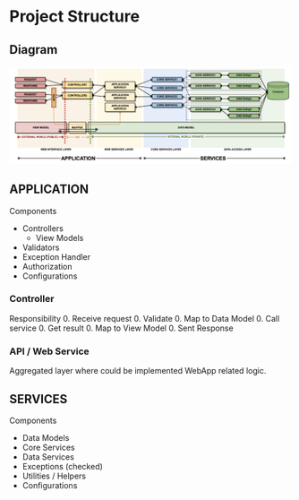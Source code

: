 # Project Structure

## Diagram
![Image2](images/project_structure_diagram.png)

## APPLICATION
Components
* Controllers
  * View Models
* Validators
* Exception Handler
* Authorization
* Configurations


### Controller
Responsibility
0. Receive request
0. Validate
0. Map to Data Model
0. Call service
0. Get result
0. Map to View Model
0. Sent Response

### API / Web Service
Aggregated layer where could be implemented WebApp related logic.

## SERVICES
Components
* Data Models
* Core Services
* Data Services
* Exceptions (checked)
* Utilities / Helpers
* Configurations
